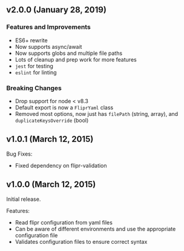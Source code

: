 ## v2.0.0 (January 28, 2019)

### Features and Improvements

- ES6+ rewrite
- Now supports async/await
- Now supports globs and multiple file paths
- Lots of cleanup and prep work for more features
- `jest` for testing
- `eslint` for linting

### Breaking Changes

- Drop support for node < v8.3
- Default export is now a `FliprYaml` class
- Removed most options, now just has `filePath` (string, array), and `duplicateKeysOverride` (bool)

## v1.0.1 (March 12, 2015)

Bug Fixes:

  - Fixed dependency on flipr-validation

## v1.0.0 (March 12, 2015)

Initial release.

Features:

  - Read flipr configuration from yaml files
  - Can be aware of different environments and use the appropriate configuration file
  - Validates configuration files to ensure correct syntax
